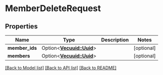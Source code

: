 # MemberDeleteRequest

## Properties

Name | Type | Description | Notes
------------ | ------------- | ------------- | -------------
**member_ids** | Option<[**Vec<uuid::Uuid>**](uuid::Uuid.md)> |  | [optional]
**members** | Option<[**Vec<uuid::Uuid>**](uuid::Uuid.md)> |  | [optional]

[[Back to Model list]](../README.md#documentation-for-models) [[Back to API list]](../README.md#documentation-for-api-endpoints) [[Back to README]](../README.md)


